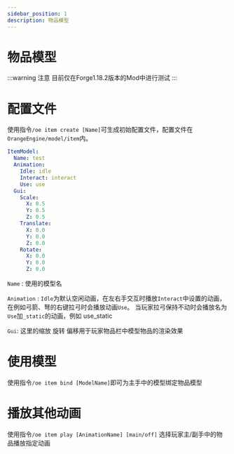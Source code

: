 ```yaml
---
sidebar_position: 1
description: 物品模型
---
```


# 物品模型

:::warning 注意
目前仅在Forge1.18.2版本的Mod中进行测试
:::

# 配置文件

使用指令`/oe item create [Name]`可生成初始配置文件，配置文件在`OrangeEngine/model/item`内。

```yaml
ItemModel:
  Name: test
  Animation:
    Idle: idle
    Interact: interact
    Use: use
  Gui:
    Scale:
      X: 0.5
      Y: 0.5
      Z: 0.5
    Translate:
      X: 0.0
      Y: 0.0
      Z: 0.0
    Rotate:
      X: 0.0
      Y: 0.0
      Z: 0.0
```

`Name` : 使用的模型名

`Animation` : `Idle`为默认空闲动画，在左右手交互时播放`Interact`中设置的动画，在例如弓箭、弩的右键拉弓时会播放动画`Use`。
当玩家拉弓保持不动时会播放名为`Use`加`_static`的动画，例如 use_static

`Gui`: 这里的缩放 旋转 偏移用于玩家物品栏中模型物品的渲染效果

# 使用模型

使用指令`/oe item bind [ModelName]`即可为主手中的模型绑定物品模型

# 播放其他动画

使用指令`/oe item play [AnimationName] [main/off]` 选择玩家主/副手中的物品播放指定动画
